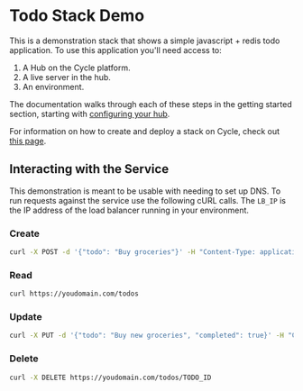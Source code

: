 # Todo Stack Demo

This is a demonstration stack that shows a simple javascript + redis todo application.  To use this application you'll need access to:

1. A Hub on the Cycle platform.
2. A live server in the hub.
3. An environment. 

The documentation walks through each of these steps in the getting started section, starting with [configuring your hub](https://docs.cycle.io/getting-started/overview/configuring-your-hub/). 

For information on how to create and deploy a stack on Cycle, check out [this page](https://docs.cycle.io/reference/stacks/#importing-from-a-git-repo-recommended).

## Interacting with the Service
This demonstration is meant to be usable with needing to set up DNS.  To run requests against the service use the following cURL calls.  The `LB_IP` is the IP address of the load balancer running in your environment. 

### Create

```bash 
curl -X POST -d '{"todo": "Buy groceries"}' -H "Content-Type: application/json" https://youdomain.com/todos
```

### Read

```bash
curl https://youdomain.com/todos
```

### Update 

```bash 
curl -X PUT -d '{"todo": "Buy new groceries", "completed": true}' -H "Content-Type: application/json" https://youdomain.com/todos/TODO_ID
```

### Delete

```bash
curl -X DELETE https://youdomain.com/todos/TODO_ID
```

